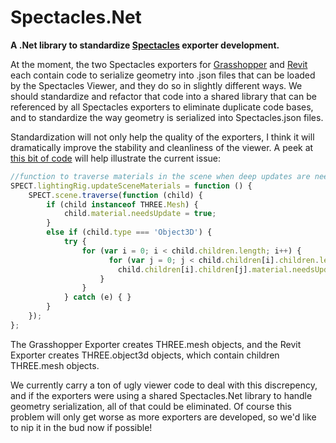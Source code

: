# Spectacles.Net
__A .Net library to standardize [Spectacles](http://core.thorntontomasetti.com/apps/Spectacles/) exporter development.__  


At the moment, the two Spectacles exporters for [Grasshopper](https://github.com/tt-acm/Spectacles.GrasshopperExporter) and [Revit](https://github.com/tt-acm/Spectacles.RevitExporter) each contain code to serialize geometry into .json files that can be loaded by the Spectacles Viewer, and they do so in slightly different ways.  We should standardize and refactor that code into a shared library that can be referenced by all Spectacles exporters to eliminate duplicate code bases, and to standardize the way geometry is serialized into Spectacles.json files.   


Standardization will not only help the quality of the exporters, I think it will dramatically improve the stability and cleanliness of the viewer.  A peek at [this bit of code](https://github.com/tt-acm/Spectacles.WebViewer/blob/gh-pages/js/SPECTACLES.js#L973-L989) will help illustrate the current issue:

```javascript
//function to traverse materials in the scene when deep updates are needed - fog on off/ shadows on / off, etc
SPECT.lightingRig.updateSceneMaterials = function () {
    SPECT.scene.traverse(function (child) {
        if (child instanceof THREE.Mesh) {
            child.material.needsUpdate = true;
        }
        else if (child.type === 'Object3D') {
            try {
                for (var i = 0; i < child.children.length; i++) {
                      for (var j = 0; j < child.children[i].children.length; j++) {
                        child.children[i].children[j].material.needsUpdate = true;
                    }
                }
            } catch (e) { }
        }
    });
};
```  

The Grasshopper Exporter creates THREE.mesh objects, and the Revit Exporter creates THREE.object3d objects, which contain children THREE.mesh objects.  

We currently carry a ton of ugly viewer code to deal with this discrepency, and if the exporters were using a shared Spectacles.Net library to handle geometry serialization, all of that could be eliminated.  Of course this problem will only get worse as more exporters are developed, so we'd like to nip it in the bud now if possible!

